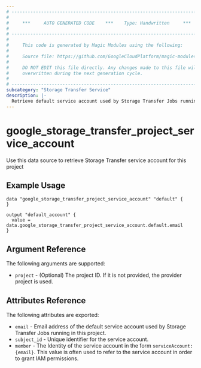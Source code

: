 ```yaml
---
# ----------------------------------------------------------------------------
#
#     ***     AUTO GENERATED CODE    ***    Type: Handwritten     ***
#
# ----------------------------------------------------------------------------
#
#     This code is generated by Magic Modules using the following:
#
#     Source file: https://github.com/GoogleCloudPlatform/magic-modules/tree/main/mmv1/third_party/terraform/website/docs/d/storage_transfer_project_service_account.html.markdown
#
#     DO NOT EDIT this file directly. Any changes made to this file will be
#     overwritten during the next generation cycle.
#
# ----------------------------------------------------------------------------
subcategory: "Storage Transfer Service"
description: |-
  Retrieve default service account used by Storage Transfer Jobs running in this project
---
```


# google_storage_transfer_project_service_account

Use this data source to retrieve Storage Transfer service account for this project

## Example Usage

```hcl
data "google_storage_transfer_project_service_account" "default" {
}

output "default_account" {
  value = data.google_storage_transfer_project_service_account.default.email
}
```

## Argument Reference

The following arguments are supported:

* `project` - (Optional) The project ID. If it is not provided, the provider project is used.


## Attributes Reference

The following attributes are exported:

* `email` - Email address of the default service account used by Storage Transfer Jobs running in this project.
* `subject_id` - Unique identifier for the service account.
* `member` - The Identity of the service account in the form `serviceAccount:{email}`. This value is often used to refer to the service account in order to grant IAM permissions.
